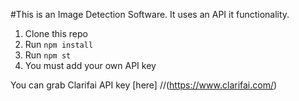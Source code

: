 #This is an Image Detection Software.
It uses an API it functionality.

1. Clone this repo
2. Run `npm install`
3. Run `npm st`
4. You must add your own API key 

You can grab Clarifai API key [here] 
//(https://www.clarifai.com/)
